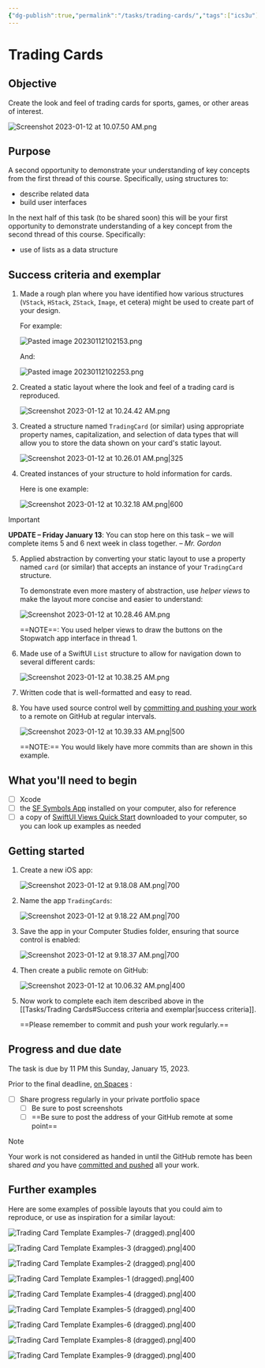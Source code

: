 ```yaml
---
{"dg-publish":true,"permalink":"/tasks/trading-cards/","tags":["ics3u"],"dgHomeLink":false}
---
```


# Trading Cards
## Objective

Create the look and feel of trading cards for sports, games, or other areas of interest.

![Screenshot 2023-01-12 at 10.07.50 AM.png](/img/user/Attachments/Screenshot%202023-01-12%20at%2010.07.50%20AM.png)

## Purpose

A second opportunity to demonstrate your understanding of key concepts from the first thread of this course. Specifically, using structures to:

- describe related data
- build user interfaces

In the next half of this task (to be shared soon) this will be your first opportunity to demonstrate understanding of a key concept from the second thread of this course. Specifically:

- use of lists as a data structure

## Success criteria and exemplar
1. Made a rough plan where you have identified how various structures (`VStack`, `HStack`, `ZStack`, `Image`, et cetera) might be used to create part of your design.
   
   For example:
   
   ![Pasted image 20230112102153.png](/img/user/Attachments/Pasted%20image%2020230112102153.png)
   
   And:
   
   ![Pasted image 20230112102253.png](/img/user/Attachments/Pasted%20image%2020230112102253.png)
   
2. Created a static layout where the look and feel of a trading card is reproduced.
   
   ![Screenshot 2023-01-12 at 10.24.42 AM.png](/img/user/Attachments/Screenshot%202023-01-12%20at%2010.24.42%20AM.png)
   
3. Created a structure named `TradingCard` (or similar) using appropriate property names, capitalization, and selection of data types that will allow you to store the data shown on your card's static layout.
   
   ![Screenshot 2023-01-12 at 10.26.01 AM.png|325](/img/user/Attachments/Screenshot%202023-01-12%20at%2010.26.01%20AM.png)
   
4. Created instances of your structure to hold information for cards.
   
   Here is one example:
   
   ![Screenshot 2023-01-12 at 10.32.18 AM.png|600](/img/user/Attachments/Screenshot%202023-01-12%20at%2010.32.18%20AM.png)
   
> [!IMPORTANT]
> **UPDATE – Friday January 13**: You can stop here on this task – we will complete items 5 and 6 next week in class together. *– Mr. Gordon*
   
5. Applied abstraction by converting your static layout to use a property named `card` (or similar) that accepts an instance of your `TradingCard` structure.
   
   To demonstrate even more mastery of abstraction, use *helper views* to make the layout more concise and easier to understand:
   
   ![Screenshot 2023-01-12 at 10.28.46 AM.png](/img/user/Attachments/Screenshot%202023-01-12%20at%2010.28.46%20AM.png)
   
   ==NOTE==: You used helper views to draw the buttons on the Stopwatch app interface in thread 1.
   
6. Made use of a SwiftUI `List` structure to allow for navigation down to several different cards:
   
   ![Screenshot 2023-01-12 at 10.38.25 AM.png](/img/user/Attachments/Screenshot%202023-01-12%20at%2010.38.25%20AM.png)
   
7. Written code that is well-formatted and easy to read.
   
8. You have used source control well by [committing and pushing your work](https://www.russellgordon.ca/cs/source-control/introduction/using-source-control.pdf) to a remote on GitHub at regular intervals.
   
   ![Screenshot 2023-01-12 at 10.39.33 AM.png|500](/img/user/Attachments/Screenshot%202023-01-12%20at%2010.39.33%20AM.png)
   
   ==NOTE:== You would likely have more commits than are shown in this example.

## What you'll need to begin
- [ ] Xcode
- [ ] the [SF Symbols App](https://developer.apple.com/sf-symbols/) installed on your computer, also for reference
- [ ] a copy of [SwiftUI Views Quick Start](https://drive.google.com/file/d/19q9TiI0C3TJW7SGUavhA0sezGZceDNBH/view?usp=share_link) downloaded to your computer, so you can look up examples as needed
      
## Getting started

1. Create a new iOS app:
   
   ![Screenshot 2023-01-12 at 9.18.08 AM.png|700](/img/user/Attachments/Screenshot%202023-01-12%20at%209.18.08%20AM.png)
   
2. Name the app `TradingCards`:
   
   ![Screenshot 2023-01-12 at 9.18.22 AM.png|700](/img/user/Attachments/Screenshot%202023-01-12%20at%209.18.22%20AM.png)
   
3. Save the app in your Computer Studies folder, ensuring that source control is enabled:
   
   ![Screenshot 2023-01-12 at 9.18.37 AM.png|700](/img/user/Attachments/Screenshot%202023-01-12%20at%209.18.37%20AM.png)
   
4. Then create a public remote on GitHub:
   
   ![Screenshot 2023-01-12 at 10.06.32 AM.png|400](/img/user/Attachments/Screenshot%202023-01-12%20at%2010.06.32%20AM.png)
   
5. Now work to complete each item described above in the [[Tasks/Trading Cards#Success criteria and exemplar\|success criteria]].
   
   ==Please remember to commit and push your work regularly.==

## Progress and due date

The task is due by 11 PM this Sunday, January 15, 2023.

Prior to the final deadline, [on Spaces](https://ca.spacesedu.com/) :
- [ ] Share progress regularly in your private portfolio space
	- [ ] Be sure to post screenshots
	- [ ] ==Be sure to post the address of your GitHub remote at some point==

> [!NOTE]
> Your work is not considered as handed in until the GitHub remote has been shared *and* you have [committed and pushed](https://www.russellgordon.ca/cs/source-control/introduction/using-source-control.pdf) all your work.

## Further examples

Here are some examples of possible layouts that you could aim to reproduce, or use as inspiration for a similar layout:

![Trading Card Template Examples-7 (dragged).png|400](/img/user/Attachments/Trading%20Card%20Template%20Examples-7%20(dragged).png)

![Trading Card Template Examples-3 (dragged).png|400](/img/user/Attachments/Trading%20Card%20Template%20Examples-3%20(dragged).png)

![Trading Card Template Examples-2 (dragged).png|400](/img/user/Attachments/Trading%20Card%20Template%20Examples-2%20(dragged).png)

![Trading Card Template Examples-1 (dragged).png|400](/img/user/Attachments/Trading%20Card%20Template%20Examples-1%20(dragged).png)

![Trading Card Template Examples-4 (dragged).png|400](/img/user/Attachments/Trading%20Card%20Template%20Examples-4%20(dragged).png)

![Trading Card Template Examples-5 (dragged).png|400](/img/user/Attachments/Trading%20Card%20Template%20Examples-5%20(dragged).png)

![Trading Card Template Examples-6 (dragged).png|400](/img/user/Attachments/Trading%20Card%20Template%20Examples-6%20(dragged).png)

![Trading Card Template Examples-8 (dragged).png|400](/img/user/Attachments/Trading%20Card%20Template%20Examples-8%20(dragged).png)

![Trading Card Template Examples-9 (dragged).png|400](/img/user/Attachments/Trading%20Card%20Template%20Examples-9%20(dragged).png)